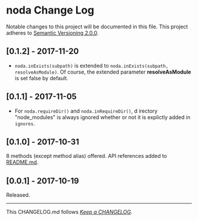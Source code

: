 #   noda Change Log

Notable changes to this project will be documented in this file. This project adheres to [Semantic Versioning 2.0.0](http://semver.org/).

##  [0.1.2] - 2017-11-20

*   `noda.inExists(subpath)` is extended to `noda.inExists(subpath, resolveAsModule)`. Of course, the extended parameter __resolveAsModule__ is set false by default.

##  [0.1.1] - 2017-11-05

*   For `noda.requireDir()` and `noda.inRequireDir()`, d irectory "node_modules" is always ignored whether or not it is explictly added in `ignores`.

##  [0.1.0] - 2017-10-31

8 methods (except method alias) offered. API references added to [README.md](./README.md).

##	[0.0.1] - 2017-10-19

Released.

---
This CHANGELOG.md follows [*Keep a CHANGELOG*](http://keepachangelog.com/).

